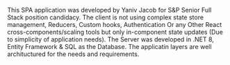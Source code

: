 This SPA application was developed by Yaniv Jacob for S&P Senior Full Stack position candidacy.
The client is not using complex state store management, Reducers, Custom hooks, Authentication 
Or any Other React cross-components/scaling tools but only in-component state updates (Due to simplicity of application needs).
The Server was developed in .NET 8, Entity Framework & SQL as the Database.
The applicatin layers are well archituctured for the needs and requirements.
